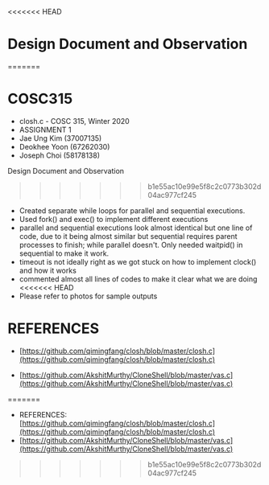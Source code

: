 <<<<<<< HEAD
# Design Document and Observation
=======
# COSC315
- closh.c - COSC 315, Winter 2020
- ASSIGNMENT 1
- Jae Ung Kim (37007135)
- Deokhee Yoon (67262030)
- Joseph Choi (58178138)

Design Document and Observation
>>>>>>> b1e55ac10e99e5f8c2c0773b302d04ac977cf245

- Created separate while loops for parallel and sequential executions.
- Used fork() and exec() to implement different executions
- parallel and sequential executions look almost identical but one line of code, due to it being almost similar but sequential requires parent processes to finish; while parallel doesn't. Only needed waitpid() in sequential to make it work.
- timeout is not ideally right as we got stuck on how to implement clock() and how it works 
- commented almost all lines of codes to make it clear what we are doing
<<<<<<< HEAD
- Please refer to photos for sample outputs

# REFERENCES

-  [https://github.com/qimingfang/closh/blob/master/closh.c](https://github.com/qimingfang/closh/blob/master/closh.c)

- [https://github.com/AkshitMurthy/CloneShell/blob/master/vas.c](https://github.com/AkshitMurthy/CloneShell/blob/master/vas.c)

  
=======


- REFERENCES: [https://github.com/qimingfang/closh/blob/master/closh.c](https://github.com/qimingfang/closh/blob/master/closh.c)
- [https://github.com/AkshitMurthy/CloneShell/blob/master/vas.c](https://github.com/AkshitMurthy/CloneShell/blob/master/vas.c)

>>>>>>> b1e55ac10e99e5f8c2c0773b302d04ac977cf245
